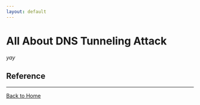 ```yaml
---
layout: default
---
```


# All About DNS Tunneling Attack

_yay_


## Reference

---
[Back to Home](../)
